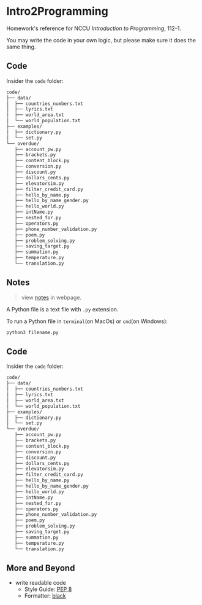 # Intro2Programming

Homework's reference for NCCU *Introduction to Programming*, 112-1.

You may write the code in your own logic, but please make sure it does the same thing.

## Code

Insider the `code` folder:

```bash
code/
├── data/
│  ├── countries_numbers.txt
│  ├── lyrics.txt
│  ├── world_area.txt
│  └── world_population.txt
├── examples/
│  ├── dictionary.py
│  └── set.py
└── overdue/
   ├── account_pw.py
   ├── brackets.py
   ├── content_block.py
   ├── conversion.py
   ├── discount.py
   ├── dollars_cents.py
   ├── elevatorsim.py
   ├── filter_credit_card.py
   ├── hello_by_name.py
   ├── hello_by_name_gender.py
   ├── hello_world.py
   ├── intName.py
   ├── nested_for.py
   ├── operators.py
   ├── phone_number_validation.py
   ├── poem.py
   ├── problem_solving.py
   ├── saving_target.py
   ├── summation.py
   ├── temperature.py
   └── translation.py
```

## Notes

> view [notes](https://hzionn.github.io/Intro2Programming/) in webpage.

A Python file is a text file with `.py` extension.

To run a Python file in `terminal`(on MacOs) or `cmd`(on Windows):

```bash
python3 filename.py
```

## Code

Insider the `code` folder:

```bash
code/
├── data/
│  ├── countries_numbers.txt
│  ├── lyrics.txt
│  ├── world_area.txt
│  └── world_population.txt
├── examples/
│  ├── dictionary.py
│  └── set.py
└── overdue/
   ├── account_pw.py
   ├── brackets.py
   ├── content_block.py
   ├── conversion.py
   ├── discount.py
   ├── dollars_cents.py
   ├── elevatorsim.py
   ├── filter_credit_card.py
   ├── hello_by_name.py
   ├── hello_by_name_gender.py
   ├── hello_world.py
   ├── intName.py
   ├── nested_for.py
   ├── operators.py
   ├── phone_number_validation.py
   ├── poem.py
   ├── problem_solving.py
   ├── saving_target.py
   ├── summation.py
   ├── temperature.py
   └── translation.py
```

## More and Beyond

- write readable code
  - Style Guide: [PEP 8](https://www.python.org/dev/peps/pep-0008/)
  - Formatter: [black](https://github.com/psf/black)
